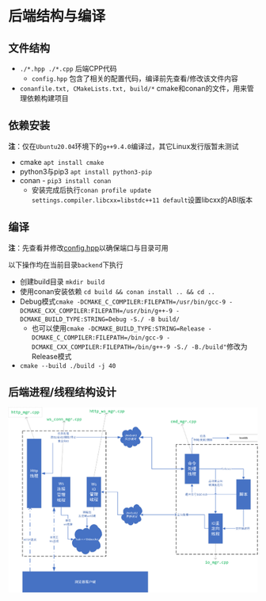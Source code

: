
# 后端结构与编译

## 文件结构

- `./*.hpp ./*.cpp` 后端CPP代码
  - `config.hpp` 包含了相关的配置代码，编译前先查看/修改该文件内容
- `conanfile.txt, CMakeLists.txt, build/*` cmake和conan的文件，用来管理依赖构建项目

## 依赖安装

**注**：仅在`Ubuntu20.04`环境下的`g++9.4.0`编译过，其它Linux发行版暂未测试

- cmake `apt install cmake`
- python3与pip3 `apt install python3-pip`
- conan - `pip3 install conan`
  - 安装完成后执行`conan profile update settings.compiler.libcxx=libstdc++11 default`设置libcxx的ABI版本

## 编译

**注**：先查看并修改[config.hpp](config.hpp)以确保端口与目录可用

以下操作均在当前目录`backend`下执行

- 创建build目录 `mkdir build`
- 使用conan安装依赖 `cd build && conan install .. && cd ..`
- Debug模式`cmake -DCMAKE_C_COMPILER:FILEPATH=/usr/bin/gcc-9 -DCMAKE_CXX_COMPILER:FILEPATH=/usr/bin/g++-9 -DCMAKE_BUILD_TYPE:STRING=Debug -S./ -B build/`
  - 也可以使用`cmake -DCMAKE_BUILD_TYPE:STRING=Release -DCMAKE_C_COMPILER:FILEPATH=/bin/gcc-9 -DCMAKE_CXX_COMPILER:FILEPATH=/bin/g++-9 -S./ -B./build"`修改为Release模式
- `cmake --build ./build -j 40`

## 后端进程/线程结构设计

![proc_thr_structure](misc/proc_thr_structure.png)
